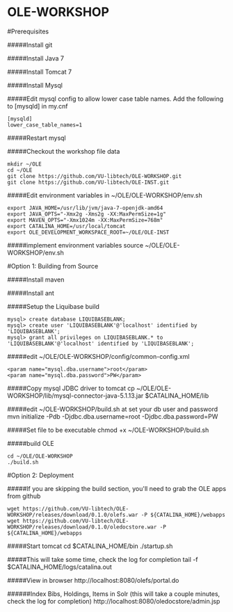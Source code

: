 OLE-WORKSHOP
============

#Prerequisites

#####Install git

#####Install Java 7

#####Install Tomcat 7

#####Install Mysql

#####Edit mysql config to allow lower case table names. Add the following to [mysqld] in my.cnf
```
[mysqld]
lower_case_table_names=1
```

#####Restart mysql

#####Checkout the workshop file data
```
mkdir ~/OLE
cd ~/OLE
git clone https://github.com/VU-libtech/OLE-WORKSHOP.git
git clone https://github.com/VU-libtech/OLE-INST.git
```

#####Edit environment variables in ~/OLE/OLE-WORKSHOP/env.sh
```
export JAVA_HOME=/usr/lib/jvm/java-7-openjdk-amd64
export JAVA_OPTS="-Xmx2g -Xms2g -XX:MaxPermSize=1g"
export MAVEN_OPTS="-Xmx1024m -XX:MaxPermSize=768m"
export CATALINA_HOME=/usr/local/tomcat
export OLE_DEVELOPMENT_WORKSPACE_ROOT=~/OLE/OLE-INST
```

#####implement environment variables
    source ~/OLE/OLE-WORKSHOP/env.sh
    
#Option 1: Building from Source

#####Install maven

#####Install ant

#####Setup the Liquibase build

```
mysql> create database LIQUIBASEBLANK;
mysql> create user 'LIQUIBASEBLANK'@'localhost' identified by 'LIQUIBASEBLANK';
mysql> grant all privileges on LIQUIBASEBLANK.* to 'LIQUIBASEBLANK'@'localhost' identified by 'LIQUIBASEBLANK';
```
    
#####edit ~/OLE/OLE-WORKSHOP/config/common-config.xml
```
<param name="mysql.dba.username">root</param>
<param name="mysql.dba.password">PW</param>
```

#####Copy mysql JDBC driver to tomcat
    cp ~/OLE/OLE-WORKSHOP/lib/mysql-connector-java-5.1.13.jar $CATALINA_HOME/lib

#####edit ~/OLE-WORKSHOP/build.sh at set your db user and password
    mvn initialize -Pdb -Djdbc.dba.username=root -Djdbc.dba.password=PW

#####Set file to be executable
    chmod +x ~/OLE-WORKSHOP/build.sh

#####build OLE
```
cd ~/OLE/OLE-WORKSHOP
./build.sh
```

#Option 2: Deployment

#####If you are skipping the build section, you'll need to grab the OLE apps from github
```
wget https://github.com/VU-libtech/OLE-WORKSHOP/releases/download/0.1.0/olefs.war -P ${CATALINA_HOME}/webapps
wget https://github.com/VU-libtech/OLE-WORKSHOP/releases/download/0.1.0/oledocstore.war -P ${CATALINA_HOME}/webapps
```

#####Start tomcat
    cd $CATALINA_HOME/bin
    ./startup.sh

#####This will take some time, check the log for completion
    tail -f $CATALINA_HOME/logs/catalina.out

#####View in browser
http://localhost:8080/olefs/portal.do

######Index Bibs, Holdings, Items in Solr (this will take a couple minutes, check the log for completion)
http://localhost:8080/oledocstore/admin.jsp

